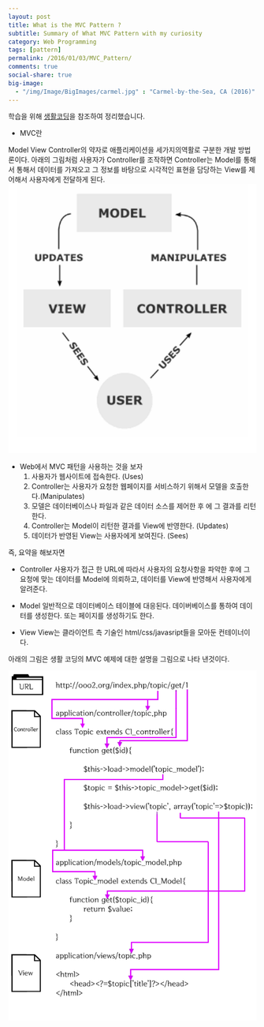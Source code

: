 ```yaml
---
layout: post
title: What is the MVC Pattern ?
subtitle: Summary of What MVC Pattern with my curiosity
category: Web Programming
tags: [pattern]
permalink: /2016/01/03/MVC_Pattern/
comments: true
social-share: true
big-image:
  - "/img/Image/BigImages/carmel.jpg" : "Carmel-by-the-Sea, CA (2016)"
---
```


학습을 위해 <a href = "https://opentutorials.org/course/697/3828">생활코딩</a>을 참조하여 정리했습니다. 

- MVC란
 
 Model View Controller의 약자로 애플리케이션을 세가지의역활로 구분한 개발 방법론이다. 아래의 그림처럼 사용자가 Controller를 조작하면 Controller는 Model를 통해서 통해서 데이터를 가져오고 그 정보를 바탕으로 시각적인 표현을 담당하는 View를 제어해서 사용자에게 전달하게 된다. 
![](/img/Image/WebProgramming/2016-01-03-MVC_Pattern/MVC.png)

- Web에서 MVC 패턴을 사용하는 것을 보자 
  1. 사용자가 웹사이트에 접속한다. (Uses)
  2. Controller는 사용자가 요청한 웹페이지를 서비스하기 위해서 모델을 호출한다.(Manipulates)
  3. 모델은 데이터베이스나 파일과 같은 데이터 소스를 제어한 후 에 그 결과를 리턴한다.
  4. Controller는 Model이 리턴한 결과를 View에 반영한다. (Updates)
  5. 데이터가 반영된 View는 사용자에게 보여진다. (Sees)


즉, 요약을 해보자면 

 - Controller 
   사용자가 접근 한 URL에 따라서 사용자의 요청사항을 파악한 후에 그 요청에 맞는 데이터를  Model에 의뢰하고, 데이터를 View에 반영해서 사용자에게 알려준다. 

 - Model 
    일반적으로 데이터베이스 테이블에 대응된다. 데이버베이스를 통하여 데이터를 생성한다. 또는 페이지를 생성하기도 한다. 

 - View
    View는 클라이언트 측 기술인 html/css/javasript들을 모아둔 컨테이너이다. 


아래의 그림은 생활 코딩의 MVC 예제에 대한 설명을 그림으로 나타 낸것이다. 

![](/img/Image/WebProgramming/2016-01-03-MVC_Pattern/MVC_Example.gif)
